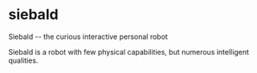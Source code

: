 # siebald
Siebald -- the curious interactive personal robot

Siebald is a robot with few physical capabilities, but numerous intelligent qualities.
